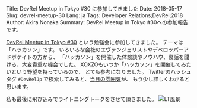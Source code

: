Title: DevRel Meetup in Tokyo #30 に参加してきました
Date: 2018-05-17
Slug: devrel-meetup-30
Lang: ja
Tags: Developer Relations;DevRel;2018
Author: Akira Nonaka
Summary: DevRel Meetup in Tokyo #30への参加報告です。

[DevRel Meetup in Tokyo #30](https://devrel.connpass.com/event/84475/)
という勉強会に参加してきました。
テーマは「ハッカソン」です。
いろいろな会社のエヴァンジェリストやデベロッパーアドボケイトの方から、
「ハッカソン」を開催した体験談やノウハウ、裏話を聞ける、大変貴重な機会でした。
XOXZOもいつか「ハッカソン」を開催してみたいという野望を持っているので、
とても参考になりました。
Twitterのハッシュタグ `#DevRelJp` で検索してみると、[当日の雰囲気](https://togetter.com/li/1225975)が、
もう少し詳しくわかると思います。 

私も最後に飛び込みでライトニングトークをさせて頂きました。
![LT風景]({filename}/images/devrel/devrel-jp-30.jpg)

